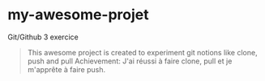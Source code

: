 # my-awesome-projet
Git/Github 3 exercice
> This awesome project is created to experiment git notions like clone, push and pull
Achievement: 
J'ai réussi à faire clone, pull et je m'apprête à faire push.
